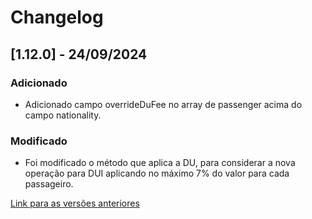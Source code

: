 # Changelog

## [1.12.0] - 24/09/2024

### Adicionado
- Adicionado campo overrideDuFee no array de passenger acima do campo nationality.

### Modificado
- Foi modificado o método que aplica a DU, para considerar a nova operação para DUI aplicando no máximo 7% do valor para cada passageiro.


[Link para as versões anteriores](/docs/pt-br/change-log/readme.history.md)
